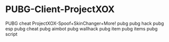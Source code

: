 # PUBG-Client-ProjectXOX
PUBG cheat ProjectXOX-Spoof+SkinChanger+More! pubg pubg hack pubg esp pubg cheat pubg aimbot pubg wallhack pubg item pubg items pubg script 
